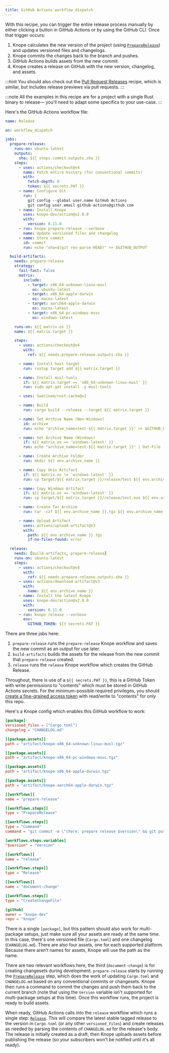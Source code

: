 ```yaml
---
title: GitHub Actions workflow dispatch
---
```


With this recipe, you can trigger the entire release process manually
by either clicking a button in GitHub Actions or by using the GitHub CLI.
Once that trigger occurs:

1. Knope calculates the new version of the project (using [`PrepareRelease`]) and updates versioned files and changelogs.
2. Knope commits the changes back to the branch and pushes.
3. GitHub Actions builds assets from the new commit.
4. Knope creates a release on GitHub with the new version, changelog, and assets.

:::hint
You should also check out the [Pull Request Releases](./pull_request.md) recipe,
which is similar, but includes release previews via pull requests.
:::

:::note
All the examples in this recipe are for a project with a single Rust binary to release—
you'll need to adapt some specifics to your use-case.
:::

Here's the GitHub Actions workflow file:

```yaml
name: Release

on: workflow_dispatch

jobs:
  prepare-release:
    runs-on: ubuntu-latest
    outputs:
      sha: ${{ steps.commit.outputs.sha }}
    steps:
      - uses: actions/checkout@v4
        name: Fetch entire history (for conventional commits)
        with:
          fetch-depth: 0
          token: ${{ secrets.PAT }}
      - name: Configure Git
        run: |
          git config --global user.name GitHub Actions
          git config user.email github-actions@github.com
      - name: Install Knope
        uses: knope-dev/action@v2.0.0
        with:
          version: 0.11.0
      - run: knope prepare-release --verbose
        name: Update versioned files and changelog
      - name: Store commit
        id: commit
        run: echo "sha=$(git rev-parse HEAD)" >> $GITHUB_OUTPUT

  build-artifacts:
    needs: prepare-release
    strategy:
      fail-fast: false
      matrix:
        include:
          - target: x86_64-unknown-linux-musl
            os: ubuntu-latest
          - target: x86_64-apple-darwin
            os: macos-latest
          - target: aarch64-apple-darwin
            os: macos-latest
          - target: x86_64-pc-windows-msvc
            os: windows-latest

    runs-on: ${{ matrix.os }}
    name: ${{ matrix.target }}

    steps:
      - uses: actions/checkout@v4
        with:
          ref: ${{ needs.prepare-release.outputs.sha }}

      - name: Install host target
        run: rustup target add ${{ matrix.target }}

      - name: Install musl-tools
        if: ${{ matrix.target == 'x86_64-unknown-linux-musl' }}
        run: sudo apt-get install -y musl-tools

      - uses: Swatinem/rust-cache@v2

      - name: Build
        run: cargo build --release --target ${{ matrix.target }}

      - name: Set Archive Name (Non-Windows)
        id: archive
        run: echo "archive_name=test-${{ matrix.target }}" >> $GITHUB_ENV

      - name: Set Archive Name (Windows)
        if: ${{ matrix.os == 'windows-latest' }}
        run: echo "archive_name=test-${{ matrix.target }}" | Out-File -FilePath $Env:GITHUB_ENV -Encoding utf8 -Append

      - name: Create Archive Folder
        run: mkdir ${{ env.archive_name }}

      - name: Copy Unix Artifact
        if: ${{ matrix.os != 'windows-latest' }}
        run: cp target/${{ matrix.target }}/release/test ${{ env.archive_name }}

      - name: Copy Windows Artifact
        if: ${{ matrix.os == 'windows-latest' }}
        run: cp target/${{ matrix.target }}/release/test.exe ${{ env.archive_name }}

      - name: Create Tar Archive
        run: tar -czf ${{ env.archive_name }}.tgz ${{ env.archive_name }}

      - name: Upload Artifact
        uses: actions/upload-artifact@v3
        with:
          path: ${{ env.archive_name }}.tgz
          if-no-files-found: error

  release:
    needs: [build-artifacts, prepare-release]
    runs-on: ubuntu-latest
    steps:
      - uses: actions/checkout@v4
        with:
          ref: ${{ needs.prepare-release.outputs.sha }}
      - uses: actions/download-artifact@v3
        with:
          name: ${{ env.archive_name }}
      - name: Install the latest Knope
        uses: knope-dev/action@v2.0.0
        with:
          version: 0.11.0
      - run: knope release --verbose
        env:
          GITHUB_TOKEN: ${{ secrets.PAT }}
```

There are three jobs here:

1. `prepare-release` runs the `prepare-release` Knope workflow and saves the new commit as an output for use later.
2. `build-artifacts` builds the assets for the release from the new commit that `prepare-release` created.
3. `release` runs the `release` Knope workflow which creates the GitHub Release.

Throughout, there is use of a `${{ secrets.PAT }}`, this is a GitHub Token with write permissions to "contents" which must be stored in GitHub Actions secrets. For the minimum-possible required privileges, you should [create a fine-grained access token] with read/write to "contents" for only this repo.

Here's a Knope config which enables this GitHub workflow to work:

```toml
[package]
versioned_files = ["Cargo.toml"]
changelog = "CHANGELOG.md"

[[package.assets]]
path = "artifact/knope-x86_64-unknown-linux-musl.tgz"

[[package.assets]]
path = "artifact/knope-x86_64-pc-windows-msvc.tgz"

[[package.assets]]
path = "artifact/knope-x86_64-apple-darwin.tgz"

[[package.assets]]
path = "artifact/knope-aarch64-apple-darwin.tgz"

[[workflows]]
name = "prepare-release"

[[workflows.steps]]
type = "PrepareRelease"

[[workflows.steps]]
type = "Command"
command = "git commit -m \"chore: prepare release $version\" && git push"

[workflows.steps.variables]
"$version" = "Version"

[[workflows]]
name = "release"

[[workflows.steps]]
type = "Release"

[[workflows]]
name = "document-change"

[[workflows.steps]]
type = "CreateChangeFile"

[github]
owner = "knope-dev"
repo = "knope"
```

There is a single `[package]`, but this pattern should also work for multi-package setups, just make sure all your assets are ready at the same time.
In this case, there's one versioned file (`Cargo.toml`) and one changelog (`CHANGELOG.md`).
There are also four assets, one for each supported platform.
Because there aren't names for assets, Knope will use the path as the name.

There are two relevant workflows here, the third (`document-change`) is for creating changesets during development. `prepare-release` starts by running the [`PrepareRelease`] step, which does the work of updating `Cargo.toml` and `CHANGELOG.md` based on any conventional commits or changesets.
Knope then runs a command to commit the changes and push them back to the current branch (note that using the `Version` variable isn't supported for multi-package setups at this time). Once this workflow runs, the project is ready to build assets.

When ready, GitHub Actions calls into the `release` workflow which runs a single step: [`Release`].
This will compare the latest stable tagged release to the version in `Cargo.toml` (or any other `versioned_files`)
and create releases as needed by parsing the contents of `CHANGELOG.md` for the release's body.
The release is initially created as a draft, then Knope uploads assets before publishing the release
(so your subscribers won't be notified until it's all ready).

[`PrepareRelease`]: ../config/step/PrepareRelease.md
[create a fine-grained access token]: https://docs.github.com/en/authentication/keeping-your-account-and-data-secure/managing-your-personal-access-tokens#creating-a-fine-grained-personal-access-token
[`Release`]: ../config/step/Release.md
